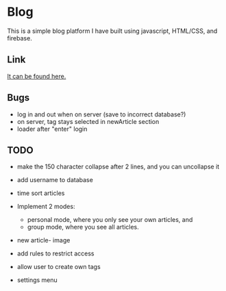 # Blog

This is a simple blog platform I have built using javascript, HTML/CSS, and firebase.

## Link

[It can be found here.](https://lucyod10.github.io/Noggin-News/)

## Bugs

- log in and out when on server (save to incorrect database?)
- on server, tag stays selected in newArticle section
- loader after "enter" login

## TODO

- make the 150 character collapse after 2 lines, and you can uncollapse it
- add username to database
- time sort articles
- Implement 2 modes:
  - personal mode, where you only see your own articles, and
  - group mode, where you see all articles.

- new article- image
- add rules to restrict access
- allow user to create own tags

- settings menu
